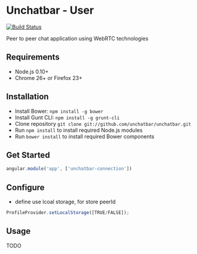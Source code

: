 # Unchatbar - User
[![Build Status](https://travis-ci.org/unchatbar/unchatbar-connection.svg?branch=master)](https://travis-ci.org/unchatbar/unchatbar)

Peer to peer chat application using WebRTC technologies

## Requirements
* Node.js 0.10+
* Chrome 26+ or Firefox 23+

## Installation
* Install Bower: `npm install -g bower`
* Install Gunt CLI: `npm install -g grunt-cli`
* Clone repository `git clone git://github.com/unchatbar/unchatbar.git`
* Run `npm install` to install required Node.js modules
* Run `bower install` to install required Bower components
## Get Started
```javascript
angular.module('app', ['unchatbar-connection'])
```
## Configure
* define use lcoal storage, for store peerId
 ```javascript
ProfileProvider.setLocalStorage([TRUE/FALSE]);
```
## Usage

TODO





